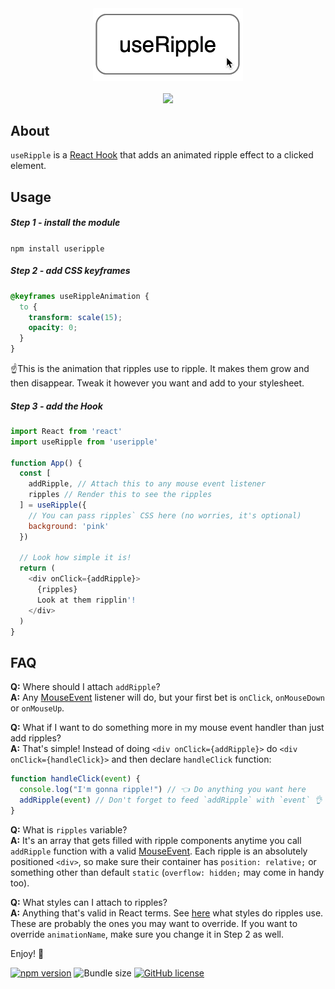 <div align="center">
  <img alt="useRipple" src="animation.gif" width="240" />
  <br />
  <br />
  <a href="https://codesandbox.io/s/useripple-example-zt9ou" target="_blank">
    <img src="https://codesandbox.io/static/img/play-codesandbox.svg">
  </a>
</div>

## About

`useRipple` is a [React Hook](https://reactjs.org/docs/hooks-intro.html) that adds an animated ripple effect to a clicked element.

## Usage

##### Step 1 - install the module

`npm install useripple`

##### Step 2 - add CSS keyframes

```css
@keyframes useRippleAnimation {
  to {
    transform: scale(15);
    opacity: 0;
  }
}
```

☝️This is the animation that ripples use to ripple. It makes them grow and then disappear. Tweak it however you want and add to your stylesheet.

##### Step 3 - add the Hook

```js
import React from 'react'
import useRipple from 'useripple'

function App() {
  const [
    addRipple, // Attach this to any mouse event listener
    ripples // Render this to see the ripples
  ] = useRipple({
    // You can pass ripples` CSS here (no worries, it's optional)
    background: 'pink'
  })

  // Look how simple it is!
  return (
    <div onClick={addRipple}>
      {ripples}
      Look at them ripplin'!
    </div>
  )
}
```

## FAQ

**Q:** Where should I attach `addRipple`?\
**A:** Any [MouseEvent](https://developer.mozilla.org/docs/Web/API/MouseEvent) listener will do, but your first bet is `onClick`, `onMouseDown` or `onMouseUp`.

**Q:** What if I want to do something more in my mouse event handler than just add ripples?\
**A:** That's simple! Instead of doing `<div onClick={addRipple}>` do `<div onClick={handleClick}>` and then declare `handleClick` function:

```js
function handleClick(event) {
  console.log("I'm gonna ripple!") // 👈 Do anything you want here
  addRipple(event) // Don't forget to feed `addRipple` with `event` 👌
}
```

**Q:** What is `ripples` variable?\
**A:** It's an array that gets filled with ripple components anytime you call `addRipple` function with a valid [MouseEvent](https://developer.mozilla.org/docs/Web/API/MouseEvent). Each ripple is an absolutely positioned `<div>`, so make sure their container has `position: relative;` or something other than default `static` (`overflow: hidden;` may come in handy too).

**Q:** What styles can I attach to ripples?\
**A:** Anything that's valid in React terms. See [here](https://github.com/robertkirsz/useripple/blob/master/src/index.js#L17-L28) what styles do ripples use. These are probably the ones you may want to override. If you want to override `animationName`, make sure you change it in Step 2 as well.

Enjoy! 💙

[![npm version](https://img.shields.io/npm/v/useripple.svg?color=blue)](https://www.npmjs.com/package/useripple) ![Bundle size](https://img.shields.io/bundlephobia/min/useripple.svg?color=blue) [![GitHub license](https://img.shields.io/npm/l/useripple.svg?color=blue)](https://github.com/robertkirsz/useripple/blob/master/LICENSE)
